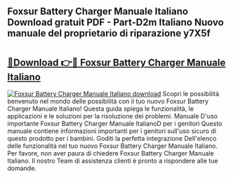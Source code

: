 ## Foxsur Battery Charger Manuale Italiano Download gratuit PDF - Part-D2m Italiano Nuovo manuale del proprietario di riparazione y7X5f

# <h2><a href="http://dff88xt.blite.top/?on=Foxsur+Battery+Charger+Manuale+Italiano">🔗Download 👉🔴 Foxsur Battery Charger Manuale Italiano</a></h2>

[![Foxsur Battery Charger Manuale Italiano download](https://i.imgur.com/lujVjoI.png)](http://dff88xt.blite.top/?on=Foxsur+Battery+Charger+Manuale+Italiano)
Scopri le possibilità benvenuto nel mondo delle possibilità con il tuo nuovo Foxsur Battery Charger Manuale Italiano! Questa guida spiega le funzionalità, le applicazioni e le soluzioni per la risoluzione dei problemi. Manuale D'uso importante Foxsur Battery Charger Manuale ItalianoD per i genitori Questo manuale contiene informazioni importanti per i genitori sull'uso sicuro di questo prodotto per i bambini. Goditi la perfetta integrazione Dell'elenco delle funzionalità nel tuo nuovo Foxsur Battery Charger Manuale Italiano. Per favore, non aver paura di chiedere Foxsur Battery Charger Manuale Italiano. Il nostro Team di assistenza clienti è pronto a rispondere alle tue domande.
